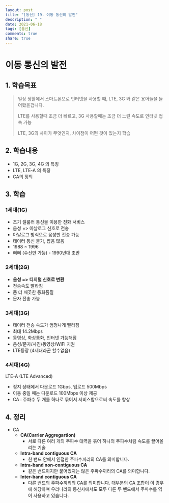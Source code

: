 ```yaml
---
layout: post
title: "[통신] 19. 이동 통신의 발전"
description: " "
date: 2021-06-18
tags: [통신]
comments: true
share: true
---
```



# 이동 통신의 발전



## 1. 학습목표

> 일상 생활에서 스마트폰으로 인터넷을 사용할 때, LTE, 3G 와 같은 용어들을 들어봤을겁니다.
>
> LTE를 사용할때 조금 더 빠르고, 3G 사용할때는 조금 더 느린 속도로 인터넷 접속 가능
>
> LTE, 3G의 차이가 무엇인지, 차이점이 어떤 것이 있는지 학습



## 2. 학습내용

- 1G, 2G, 3G, 4G 의 특징
- LTE, LTE-A 의 특징
- CA의 정의



## 3. 학습

### 1세대(1G)

- 초기 셀룰러 통신을 이용한 전화 서비스
- 음성 => 아날로그 신호로 전송
- 아날로그 방식으로 음성만 전송 가능
- 데이터 통신 불가, 잡음 많음
- 1988 ~ 1996
- 삐삐 (수신만 가능) - 1990년대 초반



### 2세대(2G)

- **음성 => 디지털 신호로 변환**
- 전송속도 빨라짐
- 좀 더 깨끗한 통화품질
- 문자 전송 가능



### 3세대(3G)

- 데이터 전송 속도가 엄청나게 빨라짐
- 최대 14.2Mbps
- 동영상, 화상통화, 인터넷 가능해짐
- 음성/문자/사진/동영상/WiFi 지원
- LTE등장 (4세대라곤 할수없음)



### 4세대(4G)

LTE-A (LTE Advanced)

- 정지 상태에서 다운로드 1Gbps, 업로드 500Mbps
- 이동 중일 때는 다운로드 100Mbps 이상 제공
- CA : 주파수 두 개를 하나로 묶어서 서비스함으로써 속도를 향상





## 4. 정리

- CA
  - **CA(Carrier Aggregartion)**
    - 서로 다른 여러 개의 주파수 대역을 묶어 하나의 주파수처럼 속도를 끌어올리는 기술
  - **Intra-band contiguous CA**
    - 한 밴드 안에서 인접한 주파수끼리의 CA를 의미합니다.
  - **Intra-band non-contiguous CA**
    - 같은 밴드이지만 붙어있지는 않은 주파수끼리의 CA를 의미합니다.
  - **Inter-band contiguous CA**
    - 다른 밴드의 주파수끼리의 CA를 의미합니다. 대부분의 CA 조합이 이 경우에 해당하며 우리나라의 통신사에서도 모두 다른 두 밴드에서 주파수를 엮어 사용하고 있습니다. 